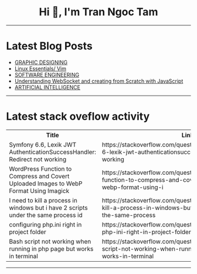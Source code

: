 <h1 align="center">Hi 👋, I'm Tran Ngoc Tam</h1>

---

# Latest Blog Posts 
<!-- BLOG-POST-LIST:START -->
- [GRAPHIC DESIGNING](https://dev.to/annasdev06/graphic-designing-1mk8)
- [Linux Essentials/ Vim](https://dev.to/deadpunnk/linux-essentials-vim-47ke)
- [SOFTWARE ENGINEERING](https://dev.to/annasdev06/software-engineering-3m4j)
- [Understanding WebSocket and creating from Scratch with JavaScript](https://dev.to/mayanksahai/understanding-websocket-and-creating-from-scratch-with-javascript-3e92)
- [ARTIFICIAL INTELLIGENCE](https://dev.to/annasdev06/artificial-intelligence-3jdc)
<!-- BLOG-POST-LIST:END -->

---

# Latest stack oveflow activity
<table>
  <tr><th>Title</th><th>Link</th></tr>
  <!-- STACKOVERFLOW:START --><tr><td>Symfony 6.6, Lexik JWT AuthenticationSuccessHandler: Redirect not working</td><td>https://stackoverflow.com/questions/78444966/symfony-6-6-lexik-jwt-authenticationsuccesshandler-redirect-not-working</td></tr><tr><td>WordPress Function to Compress and Covert Uploaded Images to WebP Format Using Imagick</td><td>https://stackoverflow.com/questions/78444926/wordpress-function-to-compress-and-covert-uploaded-images-to-webp-format-using-i</td></tr><tr><td>I need to kill a process in windows but i have 2 scripts under the same process id</td><td>https://stackoverflow.com/questions/78444599/i-need-to-kill-a-process-in-windows-but-i-have-2-scripts-under-the-same-process</td></tr><tr><td>configuring php.ini right in project folder</td><td>https://stackoverflow.com/questions/78444421/configuring-php-ini-right-in-project-folder</td></tr><tr><td>Bash script not working when running in php page but works in terminal</td><td>https://stackoverflow.com/questions/78444401/bash-script-not-working-when-running-in-php-page-but-works-in-terminal</td></tr><!-- STACKOVERFLOW:END -->
</table>

---


